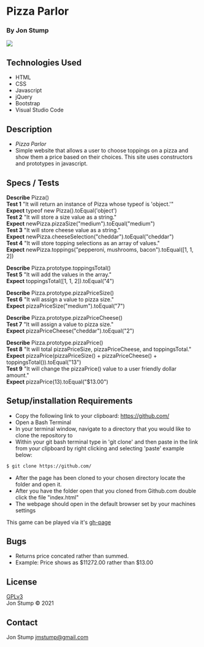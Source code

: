 # Pizza Parlor

### By Jon Stump
<img align="center" src="https://avatars2.githubusercontent.com/u/59323850?s=460&u=372c7d529b7379408ae54491ab3449b6e2f4d94d&v=4">

## Technologies Used
* HTML
* CSS
* Javascript
* jQuery
* Bootstrap
* Visual Studio Code

## Description
* _Pizza Parlor_  
* Simple website that allows a user to choose toppings on a pizza and show them a price based on their choices. This site uses constructors and prototypes in javascript.

## Specs / Tests

**Describe** Pizza()
<br/>
**Test 1** "It will return an instance of Pizza whose typeof is 'object.'"
<br/>
**Expect** typeof new Pizza().toEqual('object')
<br/>
**Test 2** "It will store a size value as a string."
<br/>
**Expect** newPizza.pizzaSize("medium").toEqual("medium")
<br/>
**Test 3** "It will store cheese value as a string."
<br/>
**Expect** newPizza.cheeseSelection("cheddar").toEqual("cheddar")
<br/>
**Test 4** "It will store topping selections as an array of values."
<br/>
**Expect** newPizza.toppings("pepperoni, mushrooms, bacon").toEqual([1, 1, 2])
<br/>

**Describe** Pizza.prototype.toppingsTotal()
<br/>
**Test 5** "It will add the values in the array."
<br/>
**Expect** toppingsTotal([1, 1, 2]).toEqual("4")
<br/>

**Describe** Pizza.prototype.pizzaPriceSize()
<br/>
**Test 6** "It will assign a value to pizza size."
<br/>
**Expect** pizzaPriceSize("medium").toEqual("7")
<br/>

**Describe** Pizza.prototype.pizzaPriceCheese()
<br/>
**Test 7** "It will assign a value to pizza size."
<br/>
**Expect** pizzaPriceCheese("cheddar").toEqual("2")
<br/>

**Describe** Pizza.prototype.pizzaPrice()
<br/>
**Test 8** "It will total pizzaPriceSize, pizzaPriceCheese, and toppingsTotal." 
<br/>
**Expect** pizzaPrice(pizzaPriceSize() + pizzaPriceCheese() + toppingsTotal()).toEqual("13")
<br/>
**Test 9** "It will change the pizzaPrice() value to a user friendly dollar amount." 
<br/>
**Expect** pizzaPrice(13).toEqual("$13.00")
<br/>


## Setup/installation Requirements

* Copy the following link to your clipboard: https://github.com/
* Open a Bash Terminal
* In your terminal window, navigate to a directory that you would like to clone the repository to
* Within your git bash terminal type in 'git clone' and then paste in the link from your clipboard by right clicking and selecting 'paste' example below:
```bash
$ git clone https://github.com/
```
* After the page has been cloned to your chosen directory locate the folder and open it.
* After you have the folder open that you cloned from Github.com double click the file "index.html"
* The webpage should open in the default browser set by your machines settings

This game can be played via it's [gh-page](https://.github.io/)

## Bugs
* Returns price concated rather than summed.
* Example: Price shows as $11272.00 rather than $13.00

## License
[GPLv3](https://choosealicense.com/licenses/gpl-3.0/)\
Jon Stump &copy; 2021

## Contact
Jon Stump jmstump@gmail.com